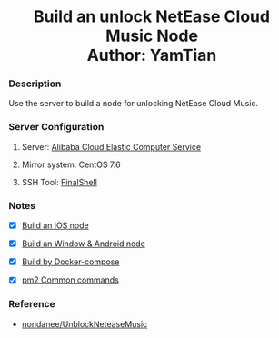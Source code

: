 <h1 align="center">
  Build an unlock NetEase Cloud Music Node
  <br>
  Author: YamTian
</h1>

### Description

Use the server to build a node for unlocking NetEase Cloud Music.

### Server Configuration

1. Server: [Alibaba Cloud Elastic Computer Service](https://www.aliyun.com/product/swas)

2. Mirror system: CentOS 7.6

3. SSH Tool: [FinalShell](http://www.hostbuf.com/t/988.html)

### Notes

- [x] [Build an iOS node](https://github.com/YamTian/Notes/blob/master/NeteaseMusic/iOS.md)

- [x] [Build an Window & Android node](https://github.com/YamTian/Notes/blob/master/NeteaseMusic/Window&Android.md)

- [x] [Build by Docker-compose](https://github.com/YamTian/Notes/blob/master/NeteaseMusic/Docker-compose.md)

- [x] [pm2 Common commands](https://github.com/YamTian/Notes/blob/master/NeteaseMusic/pm2.md)

### Reference

- [nondanee/UnblockNeteaseMusic](https://github.com/nondanee/UnblockNeteaseMusic)
